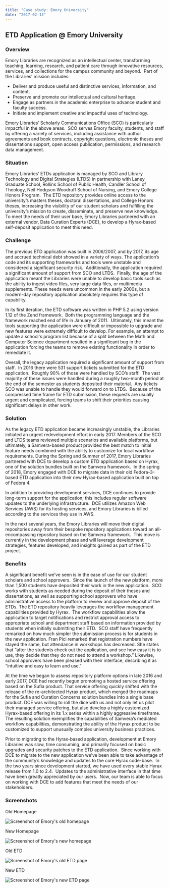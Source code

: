 ```yaml
---
title: "Case study: Emory University"
date: "2017-02-13"
---
```


## ETD Application @ Emory University

### Overview

Emory Libraries are recognized as an intellectual center, transforming teaching, learning, research, and patient care through innovative resources, services, and collections for the campus community and beyond.  Part of the Libraries’ mission includes:

- Deliver and produce useful and distinctive services, information, and content.
- Preserve and promote our intellectual and cultural heritage.
- Engage as partners in the academic enterprise to advance student and faculty success.
- Initiate and implement creative and impactful uses of technology.

Emory Libraries’ Scholarly Communications Office (SCO) is particularly impactful in the above areas.  SCO serves Emory faculty, students, and staff by offering a variety of services, including assistance with author agreements and book contracts, copyright questions, electronic theses and dissertations support, open access publication, permissions, and research data management.

### Situation

Emory Libraries’ ETDs application is managed by SCO and Library Technology and Digital Strategies (LTDS) in partnership with Laney Graduate School, Rollins School of Public Health, Candler School of Theology, Neil Hodgson Woodruff School of Nursing, and Emory College Honors Program.  The ETD repository provides online access to the university’s masters theses, doctoral dissertations, and College Honors theses, increasing the visibility of our student scholars and fulfilling the university’s mission to create, disseminate, and preserve new knowledge. To meet the needs of their user base, Emory Libraries partnered with an external vendor, Data Curation Experts (DCE), to develop a Hyrax-based self-deposit application to meet this need.

### Challenge

The previous ETD application was built in 2006/2007, and by 2017, its age and accrued technical debt showed in a variety of ways. The application’s code and its supporting frameworks and tools were unstable and considered a significant security risk.  Additionally, the application required a significant amount of support from SCO and LTDS.  Finally, the age of the application meant the Libraries were unable to develop basic tools such as the ability to ingest video files, very large data files, or multimedia supplements. These needs were uncommon in the early 2000s, but a modern-day repository application absolutely requires this type of capability.

In its first iteration, the ETD software was written in PHP 5.2 using version 1.12 of the Zend framework.  Both the programming language and the framework reached end of life in January of 2011.  Ultimately, this meant the tools supporting the application were difficult or impossible to upgrade and new features were extremely difficult to develop. For example, an attempt to update a school's program list because of a split between the Math and Computer Science department resulted in a significant bug in the application forcing the teams to remove existing functionality in order to remediate it.

Overall, the legacy application required a significant amount of support from staff.  In 2016 there were 531 support tickets submitted for the ETD application.  Roughly 90% of those were handled by SCO’s staff.  The vast majority of these issues were handled during a roughly two-month period at the end of the semester as students deposited their material.  Any tickets SCO was unable to handle they would forward on to LTDS.  Because of the compressed time frame for ETD submission, these requests are usually urgent and complicated, forcing teams to shift their priorities causing significant delays in other work.

### Solution

As the legacy ETD application became increasingly unstable, the Libraries initiated an urgent redevelopment effort in early 2017. Members of the SCO and LTDS teams reviewed multiple scenarios and available platforms, but ultimately, a Samvera-based product provided the best match to initial feature needs combined with the ability to customize for local workflow requirements. During the Spring and Summer of 2017, Emory Libraries partnered with DCE to develop a custom ETD application based on Hyrax, one of the solution bundles built on the Samvera framework.  In the spring of 2018, Emory engaged with DCE to migrate data in their old Fedora-3-based ETD application into their new Hyrax-based application built on top of Fedora 4.

In addition to providing development services, DCE continues to provide long-term support for the application; this includes regular software updates to the underlying infrastructure.  DCE utilizes Amazon Web Services (AWS) for its hosting services, and Emory Libraries is billed according to the services they use in AWS.

In the next several years, the Emory Libraries will move their digital repositories away from their bespoke repository applications toward an all-encompassing repository based on the Samvera framework.  This move is currently in the development phase and will leverage development strategies, features developed, and insights gained as part of the ETD project.

### Benefits

A significant benefit we’ve seen is in the ease of use for our student scholars and school approvers.  Since the launch of the new platform, more than 1,500 students have deposited their work in the new application.  SCO works with students as needed during the deposit of their theses and dissertations, as well as supporting school approvers who have administrative access to the platform to review and approve deposit of the ETDs. The ETD repository heavily leverages the workflow management capabilities provided by Hyrax.  The workflow capabilities allow the application to target notifications and restrict approval access to appropriate school and department staff based on information provided by students when initially submitting their ETD.  SCO staff have frequently remarked on how much simpler the submission process is for students in the new application. Fran Pici remarked that registration numbers have stayed the same, but attendance in workshops has decreased. She states that “after the students check out the application, and see how easy it is to use, they decide that they do not need to attend a workshop.” Likewise, school approvers have been pleased with their interface, describing it as “intuitive and easy to learn and use.”

At the time we began to assess repository platform options in late 2016 and early 2017, DCE had recently begun promoting a hosted service offering based on the Sufia product. That service offering quickly shifted with the release of the re-architected Hyrax product, which merged the roadmaps for the Sufia and Curation Concerns solution bundles into a single base product. DCE was willing to roll the dice with us and not only let us pilot their managed service offering, but also develop a highly customized Hyrax-based offering in its 1.x series within a highly aggressive timeframe. The resulting solution exemplifies the capabilities of Samvera’s mediated workflow capabilities, demonstrating the ability of the Hyrax product to be customized to support unusually complex university business practices.

Prior to migrating to the Hyrax-based application, development at Emory Libraries was slow, time consuming, and primarily focused on basic upgrades and security patches to the ETD application.  Since working with DCE to migrate to the new application we’ve been able to take advantage of the community’s knowledge and updates to the core Hyrax code-base.  In the two years since development started, we have used every stable Hyrax release from 1.0 to 2.4.  Updates to the administrative interface in that time have been greatly appreciated by our users.  Now, our team is able to focus on working with DCE to add features that meet the needs of our stakeholders.

### Screenshots

Old Homepage

![Screenshot of Emory's old homepage](/images/emory-old-homepage-1024x503.png)

New Homepage

![Screenshot of Emory's new homepage](images/emory-new-homepage-1024x491.png)

Old ETD

![Screenshot of Emory's old ETD page](images/emory-old-etd-1024x553.png)

New ETD

![Screenshot of Emory's new ETD page](images/emory-new-etd-1024x692.png)

